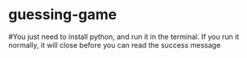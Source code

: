 # guessing-game

#You just need to install python, and run it in the terminal. If you run it normally, it will close before you can read the success message